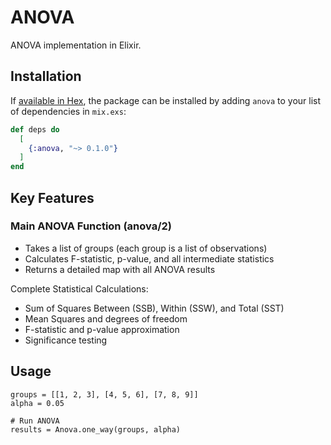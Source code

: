 # ANOVA

ANOVA implementation in Elixir.

## Installation

If [available in Hex](https://hex.pm/docs/publish), the package can be installed
by adding `anova` to your list of dependencies in `mix.exs`:

```elixir
def deps do
  [
    {:anova, "~> 0.1.0"}
  ]
end
```

## Key Features

### Main ANOVA Function (anova/2)

* Takes a list of groups (each group is a list of observations)
* Calculates F-statistic, p-value, and all intermediate statistics
* Returns a detailed map with all ANOVA results

Complete Statistical Calculations:

* Sum of Squares Between (SSB), Within (SSW), and Total (SST)
* Mean Squares and degrees of freedom
* F-statistic and p-value approximation
* Significance testing

## Usage

```
groups = [[1, 2, 3], [4, 5, 6], [7, 8, 9]]
alpha = 0.05

# Run ANOVA
results = Anova.one_way(groups, alpha)
```